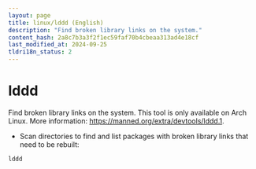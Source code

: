 ```yaml
---
layout: page
title: linux/lddd (English)
description: "Find broken library links on the system."
content_hash: 2a8c7b3a3f2f1ec59faf70b4cbeaa313ad4e18cf
last_modified_at: 2024-09-25
tldri18n_status: 2
---
```

# lddd

Find broken library links on the system.
This tool is only available on Arch Linux.
More information: <https://manned.org/extra/devtools/lddd.1>.

- Scan directories to find and list packages with broken library links that need to be rebuilt:

`lddd`
